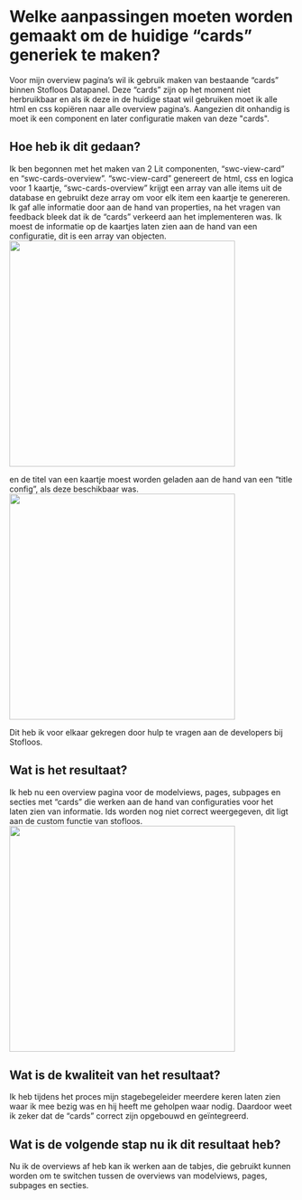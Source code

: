 # Welke aanpassingen moeten worden gemaakt om de huidige “cards” generiek te maken?
Voor mijn overview pagina’s wil ik gebruik maken van bestaande “cards” binnen Stofloos Datapanel. Deze “cards” zijn op het moment niet herbruikbaar 
en als ik deze in de huidige staat wil gebruiken moet ik alle html en css kopiëren naar alle overview pagina’s. Aangezien dit onhandig is moet ik 
een component en later configuratie maken van deze "cards".

## Hoe heb ik dit gedaan?
Ik ben begonnen met het maken van 2 Lit componenten, “swc-view-card” en “swc-cards-overview”. “swc-view-card” genereert de html, css en logica voor 1 kaartje,
“swc-cards-overview” krijgt een array van alle items uit de database en gebruikt deze array om voor elk item een kaartje te genereren. Ik gaf alle informatie 
door aan de hand van properties, na het vragen van feedback bleek dat ik de “cards” verkeerd aan het implementeren was. Ik moest de informatie op de kaartjes laten 
zien aan de hand van een configuratie, dit is een array van objecten.
<img src="https://github.com/Timsel1/PortfolioS5/assets/90602424/847bf801-9936-4a9b-be37-1b278d6a2b14" width=400px; />

en de titel van een kaartje moest worden geladen aan de hand van een “title config”, als deze beschikbaar was.
<img src="https://github.com/Timsel1/PortfolioS5/assets/90602424/b06a5ba9-a94e-417c-afed-0b6adc78c36d" width=400px; />

Dit heb ik voor elkaar gekregen door hulp te vragen aan de developers bij Stofloos.

## Wat is het resultaat?
Ik heb nu een overview pagina voor de modelviews, pages, subpages en secties met “cards” die werken aan de hand van configuraties voor het laten zien van informatie. 
Ids worden nog niet correct weergegeven, dit ligt aan de custom functie van stofloos.
<img src="https://github.com/Timsel1/PortfolioS5/assets/90602424/3723c185-53b7-46ff-80cb-ab6aa24c5ae5" width=400px; />


## Wat is de kwaliteit van het resultaat?
Ik heb tijdens het proces mijn stagebegeleider meerdere keren laten zien waar ik mee bezig was en hij heeft me geholpen waar nodig. Daardoor weet ik zeker dat de “cards” correct zijn opgebouwd en geïntegreerd.

## Wat is de volgende stap nu ik dit resultaat heb?
Nu ik de overviews af heb kan ik werken aan de tabjes, die gebruikt kunnen worden om te switchen tussen de overviews van modelviews, pages, subpages en secties.
